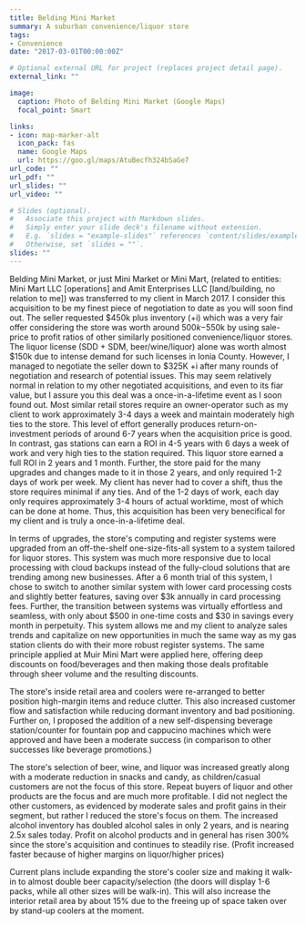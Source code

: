 ```yaml
---
title: Belding Mini Market
summary: A suburban convenience/liquor store
tags:
- Convenience
date: "2017-03-01T00:00:00Z"

# Optional external URL for project (replaces project detail page).
external_link: ""

image:
  caption: Photo of Belding Mini Market (Google Maps)
  focal_point: Smart

links:
- icon: map-marker-alt
  icon_pack: fas
  name: Google Maps
  url: https://goo.gl/maps/AtuBecfh324bSaGe7
url_code: ""
url_pdf: ""
url_slides: ""
url_video: ""

# Slides (optional).
#   Associate this project with Markdown slides.
#   Simply enter your slide deck's filename without extension.
#   E.g. `slides = "example-slides"` references `content/slides/example-slides.md`.
#   Otherwise, set `slides = ""`.
slides: ""
---
```


Belding Mini Market, or just Mini Market or Mini Mart, (related to entities: Mini Mart LLC [operations] and Amit Enterprises LLC [land/building, no relation to me]) was transferred to my client in March 2017. I consider this acquisition to be my finest piece of negotiation to date as you will soon find out. The seller requested $450k plus inventory (+i) which was a very fair offer considering the store was worth around $500k-$550k by using sale-price to profit ratios of other similarly positioned convenience/liquor stores. The liquor license (SDD + SDM, beer/wine/liquor) alone was worth almost $150k due to intense demand for such licenses in Ionia County. However, I managed to negotiate the seller down to $325K +i after many rounds of negotiation and research of potential issues. This may seem relatively normal in relation to my other negotiated acquisitions, and even to its fiar value, but I assure you this deal was a once-in-a-lifetime event as I soon found out. Most similar retail stores require an owner-operator such as my client to work approximately 3-4 days a week and maintain moderately high ties to the store. This level of effort generally produces return-on-investment periods of around 6-7 years when the acquisition price is good. In contrast, gas stations can earn a ROI in 4-5 years with 6 days a week of work and very high ties to the station required. This liquor store earned a full ROI in 2 years and 1 month. Further, the store paid for the many upgrades and changes made to it in those 2 years, and only required 1-2 days of work per week. My client has never had to cover a shift, thus the store requires minimal if any ties. And of the 1-2 days of work, each day only requires approximately 3-4 hours of actual worktime, most of which can be done at home. Thus, this acquisition has been very benecifical for my client and is truly a once-in-a-lifetime deal.

In terms of upgrades, the store's computing and register systems were upgraded from an off-the-shelf one-size-fits-all system to a system tailored for liquor stores. This system was much more responsive due to local processing with cloud backups instead of the fully-cloud solutions that are trending among new businesses. After a 6 month trial of this system, I chose to switch to another similar system with lower card processing costs and slightly better features, saving over $3k annually in card processing fees. Further, the transition between systems was virtually effortless and seamless, with only about $500 in one-time costs and $30 in savings every month in perpetuity. This system allows me and my client to analyze sales trends and capitalize on new opportunities in much the same way as my gas station clients do with their more robust register systems. The same principle applied at Muir Mini Mart were applied here, offering deep discounts on food/beverages and then making those deals profitable through sheer volume and the resulting discounts.

The store's inside retail area and coolers were re-arranged to better position high-margin items and reduce clutter. This also increased customer flow and satisfaction while reducing dormant inventory and bad positioning. Further on, I proposed the addition of a new self-dispensing beverage station/counter for fountain pop and cappucino machines which were approved and have been a moderate success (in comparison to other successes like beverage promotions.)

The store's selection of beer, wine, and liquor was increased greatly along with a moderate reduction in snacks and candy, as children/casual customers are not the focus of this store. Repeat buyers of liquor and other products are the focus and are much more profitable. I did not neglect the other customers, as evidenced by moderate sales and profit gains in their segment, but rather I reduced the store's focus on them. The increased alcohol inventory has doubled alcohol sales in only 2 years, and is nearing 2.5x sales today. Profit on alcohol products and in general has risen 300% since the store's acquisition and continues to steadily rise. (Profit increased faster because of higher margins on liquor/higher prices)

Current plans include expanding the store's cooler size and making it walk-in to almost double beer capacity/selection (the doors will display 1-6 packs, while all other sizes will be walk-in). This will also increase the interior retail area by about 15% due to the freeing up of space taken over by stand-up coolers at the moment.
